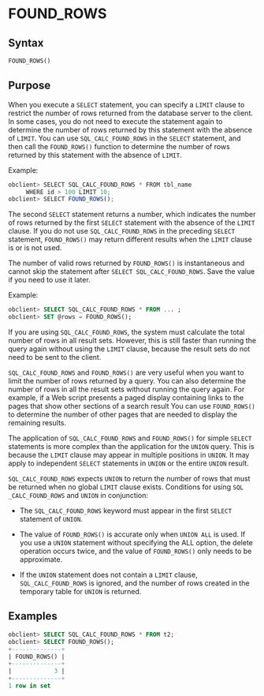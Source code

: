 # FOUND_ROWS

## Syntax

```sql
FOUND_ROWS()
```

## Purpose

When you execute a `SELECT` statement, you can specify a `LIMIT` clause to restrict the number of rows returned from the database server to the client. In some cases, you do not need to execute the statement again to determine the number of rows returned by this statement with the absence of `LIMIT`. You can use `SQL_CALC_FOUND_ROWS` in the `SELECT` statement, and then call the `FOUND_ROWS()` function to determine the number of rows returned by this statement with the absence of `LIMIT`.

Example:

```javascript
obclient> SELECT SQL_CALC_FOUND_ROWS * FROM tbl_name
     WHERE id > 100 LIMIT 10;
obclient> SELECT FOUND_ROWS();
```

The second `SELECT` statement returns a number, which indicates the number of rows returned by the first `SELECT` statement with the absence of the `LIMIT` clause. If you do not use `SQL_CALC_FOUND_ROWS` in the preceding `SELECT` statement, `FOUND_ROWS()` may return different results when the `LIMIT` clause is or is not used.

The number of valid rows returned by `FOUND_ROWS()` is instantaneous and cannot skip the statement after `SELECT SQL_CALC_FOUND_ROWS`. Save the value if you need to use it later.

Example:

```sql
obclient> SELECT SQL_CALC_FOUND_ROWS * FROM ... ;
obclient> SET @rows = FOUND_ROWS();
```

If you are using `SQL_CALC_FOUND_ROWS`, the system must calculate the total number of rows in all result sets. However, this is still faster than running the query again without using the `LIMIT` clause, because the result sets do not need to be sent to the client.

`SQL_CALC_FOUND_ROWS` and `FOUND_ROWS()` are very useful when you want to limit the number of rows returned by a query. You can also determine the number of rows in all the result sets without running the query again. For example, if a Web script presents a paged display containing links to the pages that show other sections of a search result You can use `FOUND_ROWS()` to determine the number of other pages that are needed to display the remaining results.

The application of `SQL_CALC_FOUND_ROWS` and `FOUND_ROWS()` for simple `SELECT` statements is more complex than the application for the `UNION` query. This is because the `LIMIT` clause may appear in multiple positions in `UNION`. It may apply to independent `SELECT` statements in `UNION` or the entire `UNION` result.

`SQL_CALC_FOUND_ROWS` expects `UNION` to return the number of rows that must be returned when no global `LIMIT` clause exists. Conditions for using `SQL _CALC_FOUND_ROWS` and `UNION` in conjunction:

* The `SQL_CALC_FOUND_ROWS` keyword must appear in the first `SELECT` statement of `UNION`.

* The value of `FOUND_ROWS()` is accurate only when `UNION ALL` is used. If you use a `UNION` statement without specifying the ALL option, the delete operation occurs twice, and the value of `FOUND_ROWS()` only needs to be approximate.

* If the `UNION` statement does not contain a `LIMIT` clause, `SQL_CALC_FOUND_ROWS` is ignored, and the number of rows created in the temporary table for `UNION` is returned.

## Examples

```sql
obclient> SELECT SQL_CALC_FOUND_ROWS * FROM t2;
obclient> SELECT FOUND_ROWS();
+--------------+
| FOUND_ROWS() |
+--------------+
|            3 |
+--------------+
1 row in set
```
